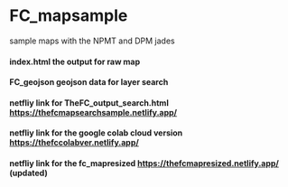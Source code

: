 # FC_mapsample
sample maps with the NPMT and DPM jades

#### index.html the output for raw map 

#### FC_geojson geojson data for layer search

#### netfliy link for TheFC_output_search.html https://thefcmapsearchsample.netlify.app/

#### netfliy link for the google colab cloud version https://thefccolabver.netlify.app/

#### netfliy link for the fc_mapresized https://thefcmapresized.netlify.app/ (updated)
